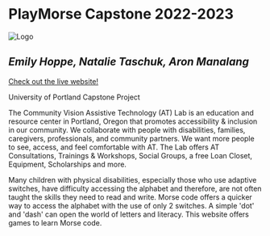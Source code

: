 # PlayMorse Capstone 2022-2023

![Logo](community_vision/src/Components/logo.png)
## _Emily Hoppe, Natalie Taschuk, Aron Manalang_

[Check out the live website!][df1]

University of Portland Capstone Project

The Community Vision Assistive Technology (AT) Lab is an education and resource center in Portland, Oregon that promotes accessibility & inclusion in our community. We collaborate with people with disabilities, families, caregivers, professionals, and community partners. We want more people to see, access, and feel comfortable with AT. The Lab offers AT Consultations, Trainings & Workshops, Social Groups, a free Loan Closet, Equipment, Scholarships and more. 

Many children with physical disabilities, especially those who use adaptive switches, have difficulty accessing the alphabet and therefore, are not often taught the skills they need to read and write. Morse code offers a quicker way to access the alphabet with the use of only 2 switches. A simple 'dot' and 'dash' can open the world of letters and literacy. This website offers games to learn Morse code.




 [df1]: <PlayMorse.com>

